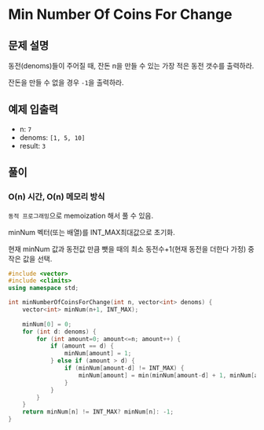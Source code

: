# Min Number Of Coins For Change
## 문제 설명
동전(denoms)들이 주어질 때, 잔돈 n을 만들 수 있는 가장 적은 동전 갯수를 출력하라.

잔돈을 만들 수 없을 경우 `-1`을 출력하라.
## 예제 입출력
- n: `7`
- denoms: `[1, 5, 10]`
- result: `3`

## 풀이
### O(n) 시간, O(n) 메모리 방식
`동적 프로그래밍`으로 memoization 해서 풀 수 있음.

minNum 벡터(또는 배열)를 INT_MAX최대값으로 초기화.

현재 minNum 값과 동전값 만큼 뺏을 때의 최소 동전수+1(현재 동전을 더한다 가정) 중 작은 값을 선택.
```c++
#include <vector>
#include <climits>
using namespace std;

int minNumberOfCoinsForChange(int n, vector<int> denoms) {
	vector<int> minNum(n+1, INT_MAX);
	
	minNum[0] = 0;
	for (int d: denoms) {
		for (int amount=0; amount<=n; amount++) {
			if (amount == d) {
				minNum[amount] = 1;
			} else if (amount > d) {
				if (minNum[amount-d] != INT_MAX) {
					minNum[amount] = min(minNum[amount-d] + 1, minNum[amount]);
				}
			}
		}
	}
	return minNum[n] != INT_MAX? minNum[n]: -1;
}
